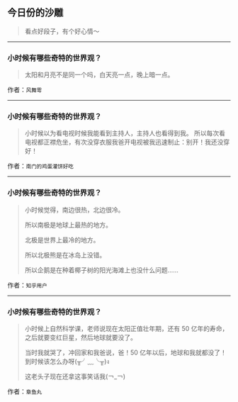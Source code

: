 ## 今日份的沙雕

> 看点好段子，有个好心情～


 
---

### 小时候有哪些奇特的世界观？

> 太阳和月亮不是同一个吗，白天亮一点，晚上暗一点。


作者：`风舞雩`

---

### 小时候有哪些奇特的世界观？

> 小时候以为看电视时候我能看到主持人，主持人也看得到我。 所以每次看电视都正襟危坐，有次没穿衣服我爸开电视被我迅速制止：别开！我还没穿好！


作者：`南门的鸡蛋灌饼好吃`

---

### 小时候有哪些奇特的世界观？

> 小时候觉得，南边很热，北边很冷。
> 
> 所以南极是地球上最热的地方。
> 
> 北极是世界上最冷的地方。
> 
> 所以北极熊是在冰岛上没错。
> 
> 所以企鹅是在种着椰子树的阳光海滩上也没什么问题……


作者：`知乎用户`

---

### 小时候有哪些奇特的世界观？

> 小时候上自然科学课，老师说现在太阳正值壮年期，还有 50 亿年的寿命，之后就要变红巨星，然后地球就要没了。
> 
> 当时我就哭了，冲回家和我爸说，爸！50 亿年以后，地球和我就都没了！到时候该怎么办呀(╥╯﹏╰╥)ง
> 
> 这老头子现在还拿这事笑话我(￢_￢)


作者：`章鱼丸`